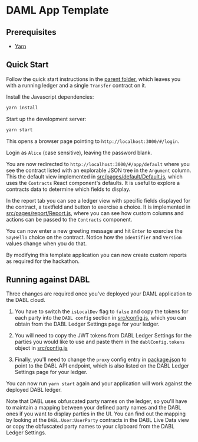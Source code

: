 # DAML App Template

## Prerequisites

* [Yarn](https://yarnpkg.com/lang/en/docs/install/)

## Quick Start

Follow the quick start instructions in the [parent folder](../), which leaves you with a running ledger and a single `Transfer` contract on it.

Install the Javascript dependencies:
```sh
yarn install
```

Start up the development server:
```sh
yarn start
```

This opens a browser page pointing to `http://localhost:3000/#/login`.

Login as `Alice` (case sensitive), leaving the password blank.

You are now redirected to `http://localhost:3000/#/app/default` where you see the contract listed with an explorable JSON tree in the `Argument` column. This the default view implemented in [src/pages/default/Default.js](src/pages/Default.js), which uses the `Contracts` React component's defaults. It is useful to explore a contracts data to determine which fields to display.

In the report tab you can see a ledger view with specific fields displayed for the contract, a textfield and button to exercise a choice. It is implemented in [src/pages/report/Report.js](src/pages/report/Report.js), where you can see how custom columns and actions can be passed to the `Contracts` component.

You can now enter a new greeting message and hit `Enter` to exercise the `SayHello` choice on the contract. Notice how the `Identifier` and `Version` values change when you do that.

By modifying this template application you can now create custom reports as required for the hackathon.

## Running against DABL

Three changes are required once you've deployed your DAML application to the DABL cloud.

1. You have to switch the `isLocalDev` flag to `false` and copy the tokens for each party into the `DABL config` section in [src/config.js](src/config.js), which you can obtain from the DABL Ledger Settings page for your ledger.

2. You will need to copy the JWT tokens from DABL Ledger Settings for the parties you would like to use and paste them in the `dablConfig.tokens` object in [src/config.js](src/config.js)

3. Finally, you'll need to change the `proxy` config entry in [package.json](package.json) to point to the DABL API endpoint, which is also listed on the DABL Ledger Settings page for your ledger.

You can now run `yarn start` again and your application will work against the deployed DABL ledger.

Note that DABL uses obfuscated party names on the ledger, so you'll have to maintain a mapping between your defined party names and the DABL ones if you want to display parties in the UI. You can find out the mapping by looking at the `DABL.User:UserParty` contracts in the DABL Live Data view or copy the obfuscated party names to your clipboard from the DABL Ledger Settings.
